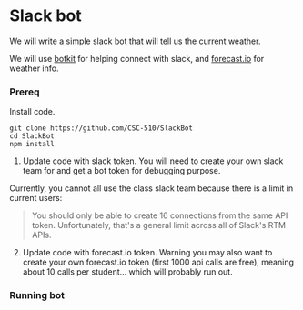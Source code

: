 # Slack bot

We will write a simple slack bot that will tell us the current weather.

We will use [botkit](https://github.com/howdyai/botkit) for helping connect with slack, and [forecast.io](https://developer.forecast.io/) for weather info.

### Prereq

Install code.

```
git clone https://github.com/CSC-510/SlackBot
cd SlackBot
npm install
```

1. Update code with slack token. You will need to create your own slack team for and get a bot token for debugging purpose.

Currently, you cannot all use the class slack team because there is a limit in current users:
> You should only be able to create 16 connections from the same API token. Unfortunately, that's a general limit across all of Slack's RTM APIs.

2. Update code with forecast.io token. Warning you may also want to create your own forecast.io token (first 1000 api calls are free), meaning about 10 calls per student... which will probably run out.


### Running bot

